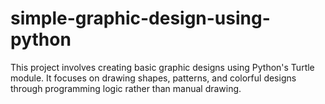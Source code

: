 # simple-graphic-design-using-python
This project involves creating basic graphic designs using Python's Turtle module. It focuses on drawing shapes, patterns, and colorful designs through programming logic rather than manual drawing.
